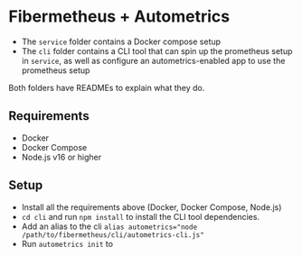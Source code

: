 # Fibermetheus + Autometrics

- The `service` folder contains a Docker compose setup
- The `cli` folder contains a CLI tool that can spin up the prometheus setup in `service`, as well as configure an autometrics-enabled app to use the prometheus setup

Both folders have READMEs to explain what they do.

## Requirements

- Docker
- Docker Compose
- Node.js v16 or higher

## Setup

- Install all the requirements above (Docker, Docker Compose, Node.js)
- `cd cli` and run `npm install` to install the CLI tool dependencies.
- Add an alias to the cli `alias autometrics="node /path/to/fibermetheus/cli/autometrics-cli.js"`
- Run `autometrics init` to
